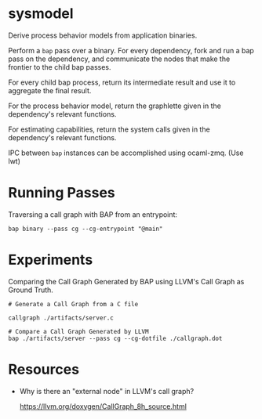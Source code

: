 sysmodel
========

Derive process behavior models from application binaries.

Perform a `bap` pass over a binary. For every dependency, fork and run a bap
pass on the dependency, and communicate the nodes that make the frontier to the
child bap passes.

For every child bap process, return its intermediate result and use
it to aggregate the final result.

For the process behavior model, return the graphlette given in the dependency's
relevant functions.

For estimating capabilities, return the system calls given in the dependency's
relevant functions.

IPC between `bap` instances can be accomplished using ocaml-zmq. (Use lwt)

Running Passes
==============

Traversing a call graph with BAP from an entrypoint:

    bap binary --pass cg --cg-entrypoint "@main"


Experiments
===========

Comparing the Call Graph Generated by BAP using LLVM's Call Graph as Ground Truth.

    # Generate a Call Graph from a C file

    callgraph ./artifacts/server.c

    # Compare a Call Graph Generated by LLVM
    bap ./artifacts/server --pass cg --cg-dotfile ./callgraph.dot



Resources
=========

- Why is there an "external node" in LLVM's call graph?

  https://llvm.org/doxygen/CallGraph_8h_source.html
